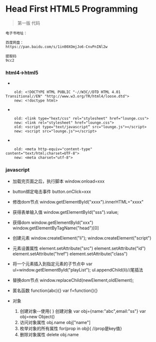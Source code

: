 # Head First HTML5 Programming 
> 第一版 代码
```
电子书地址：

百度网盘：
https://pan.baidu.com/s/1in00XOmjJo6-CnvPnINl2w

提取码
9cc2
```

### html4->html5
+ 
```
    old: <!DOCTYPE HTML PUBLIC "-//W3C//DTD HTML 4.01 Transitional//EN" "http://www.w3.org/TR/html4/loose.dtd">
    new: <!doctype html>
```
+
```
    old: <link type="hext/css" rel="stylesheet" href="lounge.css">
    new: <link rel="stylesheet" href="lounge.css">
    old: <script type="text/javascript“ src="lounge.js"></script>
    new: <script src="lounge.js"></script>    
```
+
```
    old: <meta http-equiv="content-type" content="text/html;charset=UTF-8">
    new: <meta charset="utf-8">
```

### javascript
+ 加载完页面之后，执行脚本
    window.onload=xxx
+ button绑定电击事件 
    button.onClick=xxx
+ 修改dom节点
    window.getElementById("xxxx").innerHTML="xxxx"
+ 获得表单输入值
    window.getElementById("sss").value;
+ 获得dom
    window.getElementById("xxx")
    window.getElementByTagName("head")[0]    

+ 创建元素
    window.createElement("li");
    window.createElement("script")
+ 元素设置属性
    element.setAttribute("src")
    element.setAttribute("id")
    element.setAttribute("href")
    element.setAttribute("class")
+ 将一个元素插入到指定元素的子节点中
   var ul=window.getElementById("playList");
   ul.appendChild(li)//尾插法
+ 替换dom节点
    window.replaceChild(newElement,oldElement);
+ 匿名函数
    function(abc){}
    var f=function(){}
    
+ 对象
   1. 创建对象--使用{ } 创建对象
   var obj={name:"abc",email:"ss"}
   var obj=new Object()
   2. 访问对象属性
   obj.name
   obj["name"]
   3. 枚举对象的所有属性
   for(prop in obj){ //prop是key值}
   4. 删除对象属性
   delete obj.name
